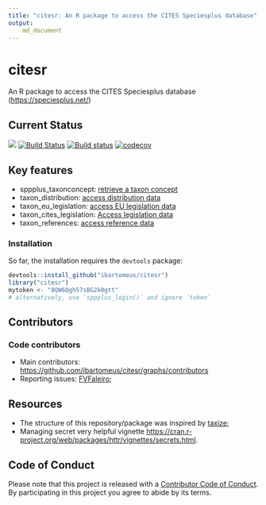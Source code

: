 ```yaml
---
title: "citesr: An R package to access the CITES Speciesplus database"
output:
    md_document
---
```



# citesr

An R package to access the CITES Speciesplus database (https://speciesplus.net/)

## Current Status

![](https://img.shields.io/badge/citesr-InDevelopment-d7ae67.svg)
[![Build Status](https://travis-ci.org/ibartomeus/citesr.svg?branch=master)](https://travis-ci.org/ibartomeus/citesr)
[![Build status](https://ci.appveyor.com/api/projects/status/j8u04bwan0kqpn0f?svg=true)](https://ci.appveyor.com/project/KevCaz/citesr)
[![codecov](https://codecov.io/gh/ibartomeus/citesr/branch/master/graph/badge.svg)](https://codecov.io/gh/ibartomeus/citesr)


## Key features

- sppplus_taxonconcept: [retrieve a taxon concept](https://api.speciesplus.net/documentation/v1/taxon_concepts/index.html)
- taxon_distribution: [access distribution data](https://api.speciesplus.net/documentation/v1/distributions/index.html)
- taxon_eu_legislation: [access EU legislation data](https://api.speciesplus.net/documentation/v1/eu_legislation/index.html)
- taxon_cites_legislation: [Access legislation data](https://api.speciesplus.net/documentation/v1/cites_legislation/index.html)
- taxon_references: [access reference data](https://api.speciesplus.net/documentation/v1/references/index.html)


### Installation

So far, the installation requires the `devtools` package:

```R
devtools::install_github("ibartomeus/citesr")
library("citesr")
mytoken <- "8QW6Qgh57sBG2k0gtt"
# alternatively, use `sppplus_login()` and ignore `token`
```


## Contributors

### Code contributors

- Main contributors: https://github.com/ibartomeus/citesr/graphs/contributors
- Reporting issues: [FVFaleiro](https://github.com/FVFaleiro);


## Resources

- The structure of this repository/package was inspired by [taxize](https://github.com/ropensci/taxize);
- Managing secret very helpful vignette https://cran.r-project.org/web/packages/httr/vignettes/secrets.html.



## Code of Conduct

Please note that this project is released with a [Contributor Code of Conduct](CONDUCT.md).
By participating in this project you agree to abide by its terms.
